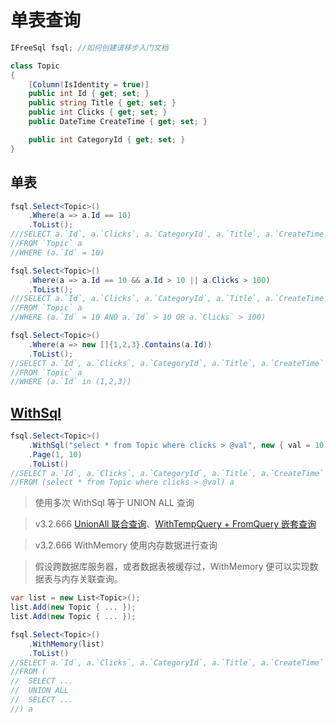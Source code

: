 # 单表查询

```csharp
IFreeSql fsql; //如何创建请移步入门文档

class Topic
{
    [Column(IsIdentity = true)]
    public int Id { get; set; }
    public string Title { get; set; }
    public int Clicks { get; set; }
    public DateTime CreateTime { get; set; }

    public int CategoryId { get; set; }
}
```

## 单表

```csharp
fsql.Select<Topic>()
    .Where(a => a.Id == 10)
    .ToList();
///SELECT a.`Id`, a.`Clicks`, a.`CategoryId`, a.`Title`, a.`CreateTime`
//FROM `Topic` a
//WHERE (a.`Id` = 10)

fsql.Select<Topic>()
    .Where(a => a.Id == 10 && a.Id > 10 || a.Clicks > 100)
    .ToList();
///SELECT a.`Id`, a.`Clicks`, a.`CategoryId`, a.`Title`, a.`CreateTime`
//FROM `Topic` a
//WHERE (a.`Id` = 10 AND a.`Id` > 10 OR a.`Clicks` > 100)

fsql.Select<Topic>()
    .Where(a => new []{1,2,3}.Contains(a.Id))
    .ToList();
//SELECT a.`Id`, a.`Clicks`, a.`CategoryId`, a.`Title`, a.`CreateTime`
//FROM `Topic` a
//WHERE (a.`Id` in (1,2,3))
```

## [WithSql](withsql)

```csharp
fsql.Select<Topic>()
    .WithSql("select * from Topic where clicks > @val", new { val = 10 })
    .Page(1, 10)
    .ToList()
//SELECT a.`Id`, a.`Clicks`, a.`CategoryId`, a.`Title`, a.`CreateTime` 
//FROM (select * from Topic where clicks > @val) a 
```

> 使用多次 WithSql 等于 UNION ALL 查询

> v3.2.666 [UnionAll 联合查询](unionall)、[WithTempQuery + FromQuery 嵌套查询](withtempquery)

> v3.2.666 WithMemory 使用内存数据进行查询

> 假设跨数据库服务器，或者数据表被缓存过，WithMemory 便可以实现数据表与内存关联查询。

```csharp
var list = new List<Topic>();
list.Add(new Topic { ... });
list.Add(new Topic { ... });

fsql.Select<Topic>()
    .WithMemory(list)
    .ToList()
//SELECT a.`Id`, a.`Clicks`, a.`CategoryId`, a.`Title`, a.`CreateTime` 
//FROM (
//  SELECT ...
//  UNION ALL
//  SELECT ...
//) a 
```
